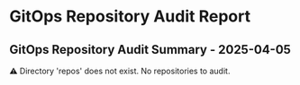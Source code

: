 # GitOps Repository Audit Report

## GitOps Repository Audit Summary - 2025-04-05
⚠️ Directory 'repos' does not exist. No repositories to audit.

